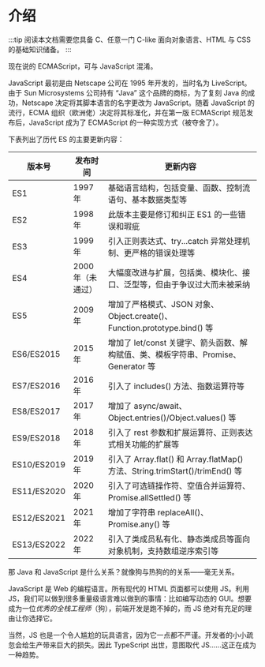 # 介绍

:::tip
阅读本文档需要您具备 C、任意一门 C-like 面向对象语言、HTML 与 CSS 的基础知识储备。
:::

现在说的 ECMAScript，可与 JavaScript 混淆。

JavaScript 最初是由 Netscape 公司在 1995 年开发的，当时名为 LiveScript。由于 Sun Microsystems 公司持有 “Java” 这个品牌的商标，为了复刻 Java 的成功，Netscape 决定将其脚本语言的名字更改为 JavaScript。随着 JavaScript 的流行，ECMA 组织（欧洲佬）决定将其标准化，并在第一版 ECMAScript 规范发布后，JavaScript 成为了 ECMAScript 的一种实现方式（被夺舍了）。

下表列出了历代 ES 的主要更新内容：

| 版本号      | 发布时间          | 更新内容                                                                           |
| ----------- | ----------------- | ---------------------------------------------------------------------------------- |
| ES1         | 1997 年           | 基础语言结构，包括变量、函数、控制流语句、基本数据类型等                           |
| ES2         | 1998 年           | 此版本主要是修订和纠正 ES1 的一些错误和瑕疵                                        |
| ES3         | 1999 年           | 引入正则表达式、try...catch 异常处理机制、更严格的错误处理等                       |
| ES4         | 2000 年（未通过） | 大幅度改进与扩展，包括类、模块化、接口、泛型等，但由于争议过大而未被采纳           |
| ES5         | 2009 年           | 增加了严格模式、JSON 对象、Object.create()、Function.prototype.bind() 等           |
| ES6/ES2015  | 2015 年           | 增加了 let/const 关键字、箭头函数、解构赋值、类、模板字符串、Promise、Generator 等 |
| ES7/ES2016  | 2016 年           | 引入了 includes() 方法、指数运算符等                                               |
| ES8/ES2017  | 2017 年           | 增加了 async/await、Object.entries()/Object.values() 等                            |
| ES9/ES2018  | 2018 年           | 引入了 rest 参数和扩展运算符、正则表达式相关功能的扩展等                           |
| ES10/ES2019 | 2019 年           | 引入了 Array.flat() 和 Array.flatMap() 方法、String.trimStart()/trimEnd() 等       |
| ES11/ES2020 | 2020 年           | 引入了可选链操作符、空值合并运算符、Promise.allSettled() 等                        |
| ES12/ES2021 | 2021 年           | 增加了字符串 replaceAll()、Promise.any() 等                                        |
| ES13/ES2022 | 2022 年           | 引入了类成员私有化、静态类成员等面向对象机制，支持数组逆序索引等                   |

那 Java 和 JavaScript 是什么关系？就像狗与热狗的的关系——毫无关系。

JavaScript 是 Web 的编程语言。所有现代的 HTML 页面都可以使用 JS。利用 JS，我们可以做到很多重量级语言难以做到的事情：比如编写动态的 GUI。想要成为一位*优秀的全栈工程师*（狗），前端开发是跑不掉的，而 JS 绝对有充足的理由让你选择它。

当然，JS 也是一个令人尴尬的玩具语言，因为它一点都不严谨。开发者的小小疏忽会给生产带来巨大的损失。因此 TypeScript 出世，意图取代 JS......这正在成为一种趋势。
